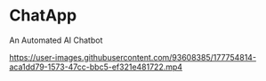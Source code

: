 

# ChatApp
An Automated AI Chatbot

https://user-images.githubusercontent.com/93608385/177754814-aca1dd79-1573-47cc-bbc5-ef321e481722.mp4
